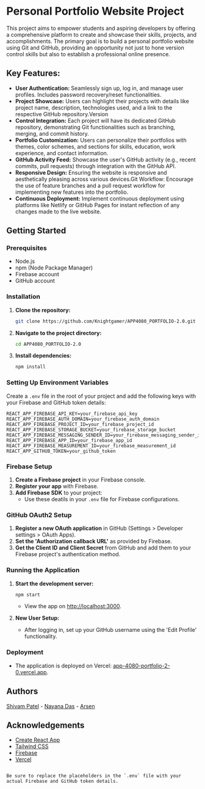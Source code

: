 # Personal Portfolio Website Project 

This project aims to empower students and aspiring developers by offering a comprehensive platform to create and showcase their skills, projects, and accomplishments. The primary goal is to build a personal portfolio website using Git and GitHub, providing an opportunity not just to hone version control skills but also to establish a professional online presence.

## Key Features:
 - **User Authentication:** Seamlessly sign up, log in, and manage user profiles. Includes password recovery/reset functionalities.
 - **Project Showcase:** Users can highlight their projects with details like project name, description, technologies used, and a link to the respective GitHub repository.Version 
- **Control Integration:** Each project will have its dedicated GitHub repository, demonstrating Git functionalities such as branching, merging, and commit history.
- **Portfolio Customization:** Users can personalize their portfolios with themes, color schemes, and sections for skills, education, work experience, and contact information.
- **GitHub Activity Feed:** Showcase the user's GitHub activity (e.g., recent commits, pull requests) through integration with the GitHub API.
- **Responsive Design:** Ensuring the website is responsive and aesthetically pleasing across various devices.Git Workflow: Encourage the use of feature branches and a pull request workflow for implementing new features into the portfolio.
- **Continuous Deployment:** Implement continuous deployment using platforms like Netlify or GitHub Pages for instant reflection of any changes made to the live website.

## Getting Started

### Prerequisites

- Node.js
- npm (Node Package Manager)
- Firebase account
- GitHub account

### Installation

1. **Clone the repository:**
   ```sh
   git clone https://github.com/Knightgamer/APP4080_PORTFOLIO-2.0.git
   ```
2. **Navigate to the project directory:**
   ```sh
   cd APP4080_PORTFOLIO-2.0
   ```
3. **Install dependencies:**
   ```sh
   npm install
   ```

### Setting Up Environment Variables

Create a `.env` file in the root of your project and add the following keys with your Firebase and GitHub token details:

```plaintext
REACT_APP_FIREBASE_API_KEY=your_firebase_api_key
REACT_APP_FIREBASE_AUTH_DOMAIN=your_firebase_auth_domain
REACT_APP_FIREBASE_PROJECT_ID=your_firebase_project_id
REACT_APP_FIREBASE_STORAGE_BUCKET=your_firebase_storage_bucket
REACT_APP_FIREBASE_MESSAGING_SENDER_ID=your_firebase_messaging_sender_id
REACT_APP_FIREBASE_APP_ID=your_firebase_app_id
REACT_APP_FIREBASE_MEASUREMENT_ID=your_firebase_measurement_id
REACT_APP_GITHUB_TOKEN=your_github_token
```

### Firebase Setup

1. **Create a Firebase project** in your Firebase console.
2. **Register your app** with Firebase.
3. **Add Firebase SDK** to your project:
   - Use these deatils in your `.env` file for Firebase configurations.

### GitHub OAuth2 Setup

1. **Register a new OAuth application** in GitHub (Settings > Developer settings > OAuth Apps).
2. **Set the 'Authorization callback URL'** as provided by Firebase.
3. **Get the Client ID and Client Secret** from GitHub and add them to your Firebase project's authentication method.

### Running the Application

1. **Start the development server:**
   ```sh
   npm start
   ```
   - View the app on [http://localhost:3000](http://localhost:3000).

2. **New User Setup:**
   - After logging in, set up your GitHub username using the 'Edit Profile' functionality.

### Deployment

- The application is deployed on Vercel: [app-4080-portfolio-2-0.vercel.app](https://app-4080-portfolio-2-0.vercel.app).


## Authors
[Shivam Patel](https://github.com/Knightgamer/) - 
[Nayana Das](https://github.com/noyonaa/) - 
[Arsen](https://github.com/arsenhh-byte)

## Acknowledgements

- [Create React App](https://reactjs.org/docs/create-a-new-react-app.html)
- [Tailwind CSS](https://tailwindcss.com/)
- [Firebase](https://firebase.google.com/)
- [Vercel](https://vercel.com/)
```

Be sure to replace the placeholders in the `.env` file with your actual Firebase and GitHub token details.
